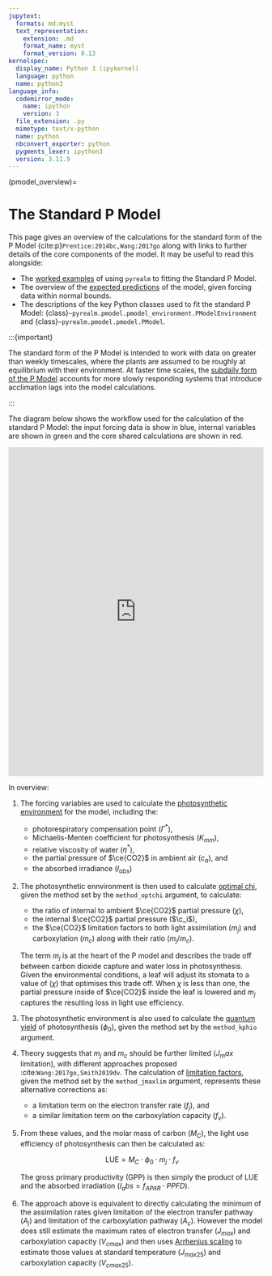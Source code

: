```yaml
---
jupytext:
  formats: md:myst
  text_representation:
    extension: .md
    format_name: myst
    format_version: 0.13
kernelspec:
  display_name: Python 3 (ipykernel)
  language: python
  name: python3
language_info:
  codemirror_mode:
    name: ipython
    version: 3
  file_extension: .py
  mimetype: text/x-python
  name: python
  nbconvert_exporter: python
  pygments_lexer: ipython3
  version: 3.11.9
---
```


<!-- markdownlint-disable-next-line MD041 -->
(pmodel_overview)=

# The Standard P Model

This page gives an overview of the calculations for the standard form of the P Model
{cite:p}`Prentice:2014bc,Wang:2017go` along with links to further details of the core
components of the model. It may be useful to read this alongside:

* The [worked examples](worked_examples) of using `pyrealm` to fitting the Standard P
  Model.
* The overview of the [expected predictions](./envt_variation_outputs.md) of the model,
  given forcing data within normal bounds.
* The descriptions of the key Python classes used to fit the standard P Model:
  {class}`~pyrealm.pmodel.pmodel_environment.PModelEnvironment` and
  {class}`~pyrealm.pmodel.pmodel.PModel`.

:::{important}

The standard form of the P Model is intended to work with data on greater than weekly
timescales, where the plants are assumed to be roughly at equilibrium with their
environment. At faster time scales, the [subdaily form of the P
Model](../subdaily_details/subdaily_overview.md) accounts for more slowly responding
systems that introduce acclimation lags into the model calculations.

:::

The diagram below shows the workflow used for the calculation of the standard P Model:
the input forcing data is show in blue, internal variables are shown in green and the
core shared calculations are shown in red.

<!-- markdownlint-disable MD033 -->
<!--
The iframe below is generated from the File > Embed menu in drawio. It has the
advantage of providing a zoomable cleaner interface for the diagram that supports
tooltips
-->

<iframe frameborder="0" style="width:100%;height:650px;" src="https://viewer.diagrams.net/?lightbox=0&highlight=0000ff&nav=1&title=pmodel.drawio&dark=auto#Uhttps%3A%2F%2Fraw.githubusercontent.com%2FImperialCollegeLondon%2Fpyrealm%2F438-revise-the-p-model-documentation%2Fdocs%2Fsource%2Fusers%2Fpmodel%2Fpmodel_details%2Fpmodel.drawio"></iframe>

<!-- markdownlint-enable MD033 -->

In overview:

1. The forcing variables are used to calculate the [photosynthetic
  environment](../shared_components/photosynthetic_environment.md) for the model,
  including the:

    * photorespiratory compensation point ($\Gamma^*$),
    * Michaelis-Menten coefficient for photosynthesis ($K_{mm}$),
    * relative viscosity of water ($\eta^*$),
    * the partial pressure of $\ce{CO2}$ in ambient air ($c_a$), and
    * the absorbed irradiance ($I_{abs}$)

2. The photosynthetic ennvironment is then used to calculate [optimal
   chi](../shared_components/optimal_chi.md), given the method set by the
   `method_optchi` argument, to calculate:

    * the ratio of internal to ambient $\ce{CO2}$ partial pressure ($\chi$),
    * the internal $\ce{CO2}$ partial pressure ($\c_i$),
    * the $\ce{CO2}$ limitation factors to both light assimilation ($m_j$) and
      carboxylation ($m_c$) along with their ratio ($m_j / m_c$).

    The term $m_j$ is at the heart of the P model and describes the trade off between
    carbon dioxide capture and water loss in photosynthesis. Given the environmental
    conditions, a leaf will adjust its stomata to a value of ($\chi$) that optimises
    this trade off. When $\chi$ is less than one, the partial pressure inside of
    $\ce{CO2}$ inside the leaf is lowered and $m_j$ captures the resulting loss in light
    use efficiency.

3. The photosynthetic environment is also used to calculate the [quantum
   yield](../shared_components/quantum_yield.md) of photosynthesis ($\phi_0$), given the
   method set by the `method_kphio` argument.

4. Theory suggests that $m_j$ and $m_c$ should be further limited ($J_max$ limitation),
   with different approaches proposed :cite:`Wang:2017go,Smith2019dv`. The calculation
   of [limitation factors](../shared_components/jmax_limitation.md), given the
   method set by the `method_jmaxlim` argument, represents these alternative corrections
   as:

    * a limitation term on the electron transfer rate ($f_j$), and
    * a similar limitation term on the carboxylation capacity ($f_v$).

5. From these values, and the molar mass of carbon ($M_C$), the light use efficiency of
   photosynthesis can then be calculated as:

    $$
      \text{LUE} = M_C \cdot \phi_0 \cdot  m_j \cdot f_v
    $$

    The gross primary productivity (GPP) is then simply the product of LUE and the
    absorbed irradiation ($I_abs = f_{APAR} \cdot PPFD$).

6. The approach above is equivalent to directly calculating the minimum of the
   assimilation rates given limitation of the electron transfer pathway ($A_j$) and
   limitation of the carboxylation pathway ($A_c$). However the model does still
   estimate the maximum rates of electron transfer ($J_{max}$) and carboxylation
   capacity ($V_{cmax}$) and then uses [Arrhenius
   scaling](../shared_components/arrhenius.md) to estimate those values at standard
   temperature  ($J_{max25}$) and carboxylation
   capacity ($V_{cmax25}$).
